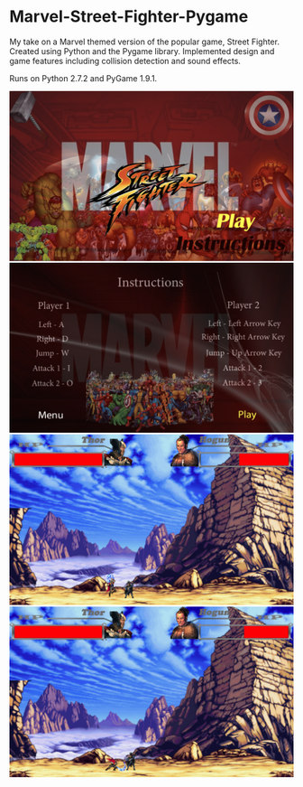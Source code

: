 # Marvel-Street-Fighter-Pygame

My take on a Marvel themed version of the popular game, Street Fighter. Created using Python and the Pygame library. Implemented design and game features including collision detection and sound effects.

Runs on Python 2.7.2 and PyGame 1.9.1.

![Screenshot](preview/street-fighter-menu.png)
![Screenshot](preview/street-fighter-controls.png)
![Screenshot](preview/street-fighter-gameplay.png)
![Screenshot](preview/street-fighter-gameplay2.png)
